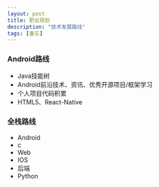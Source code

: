 ```yaml
---
layout: post
title: 职业规划
description: "技术发展路线"
tags: [备忘]
---
```


### Android路线
* Java技能树
* Android前沿技术、资讯、优秀开源项目/框架学习
* 个人项目代码积累
* HTML5、React-Native

### 全栈路线
* Android
* c
* Web
* IOS
* 后端
* Python
